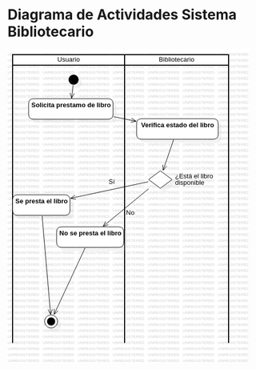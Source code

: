# Diagrama de Actividades Sistema Bibliotecario

<img src="https://github.com/GermanOjeda/Tarea-ETS/blob/main/Diagramas%20de%20Actividades/Sistema%20bibliotecario/img/Sistema%20Bibliotecario.png?raw=true">